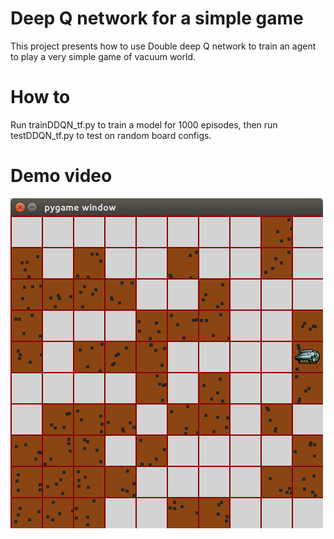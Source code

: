 # Deep Q network for a simple game
This project presents how to use Double deep Q network to train an agent to play a very simple game of vacuum world.

# How to
Run trainDDQN_tf.py to train a model for 1000 episodes, then run testDDQN_tf.py to test on random board configs.

# Demo video
![GIF](https://github.com/sontung/vacuum_world/blob/master/test2.gif)
